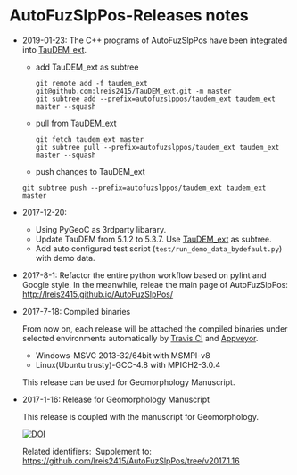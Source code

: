 # AutoFuzSlpPos-Releases notes

+ 2019-01-23: The C++ programs of AutoFuzSlpPos have been integrated into [TauDEM_ext](https://github.com/lreis2415/TauDEM_ext).
  + add TauDEM_ext as subtree
    ```shell
    git remote add -f taudem_ext git@github.com:lreis2415/TauDEM_ext.git -m master
    git subtree add --prefix=autofuzslppos/taudem_ext taudem_ext master --squash
    ```
  + pull from TauDEM_ext
    ```shell
    git fetch taudem_ext master
    git subtree pull --prefix=autofuzslppos/taudem_ext taudem_ext master --squash
    ```
   + push changes to TauDEM_ext
    ```shell
    git subtree push --prefix=autofuzslppos/taudem_ext taudem_ext master
    ```
+ 2017-12-20:
  + Using PyGeoC as 3rdparty libarary.
  + Update TauDEM from 5.1.2 to 5.3.7. Use [TauDEM_ext](https://github.com/lreis2415/TauDEM_ext) as subtree.
  + Add auto configured test script (`test/run_demo_data_bydefault.py`) with demo data.
+ 2017-8-1: Refactor the entire python workflow based on pylint and Google style. In the meanwhile, releae the main page of AutoFuzSlpPos: http://lreis2415.github.io/AutoFuzSlpPos/
+ 2017-7-18: Compiled binaries

  From now on, each release will be attached the compiled binaries under selected environments automatically by [Travis CI](https://travis-ci.org/lreis2415/AutoFuzSlpPos) and [Appveyor](https://ci.appveyor.com/project/lreis-2415/autofuzslppos).

  + Windows-MSVC 2013-32/64bit with MSMPI-v8
  + Linux(Ubuntu trusty)-GCC-4.8 with MPICH2-3.0.4

  This release can be used for Geomorphology Manuscript.


+ 2017-1-16: Release for Geomorphology Manuscript

  This release is coupled with the manuscript for Geomorphology.

  [![DOI](https://zenodo.org/badge/DOI/10.5281/zenodo.831377.svg)](https://doi.org/10.5281/zenodo.831377)

  Related identifiers:
​	Supplement to: https://github.com/lreis2415/AutoFuzSlpPos/tree/v2017.1.16
